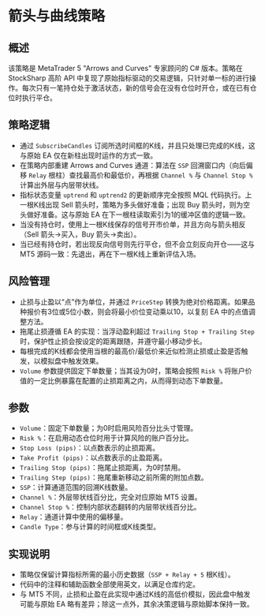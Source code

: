 # 箭头与曲线策略

## 概述
该策略是 MetaTrader 5 "Arrows and Curves" 专家顾问的 C# 版本。策略在 StockSharp 高阶 API 中复现了原始指标驱动的交易逻辑，只针对单一标的进行操作。每次只有一笔持仓处于激活状态，新的信号会在没有仓位时开仓，或在已有仓位时执行平仓。

## 策略逻辑
- 通过 `SubscribeCandles` 订阅所选时间框的K线，并且只处理已完成的K线，这与原始 EA 仅在新柱出现时运作的方式一致。
- 在策略内部重建 Arrows and Curves 通道：算法在 `SSP` 回溯窗口内（向后偏移 `Relay` 根柱）查找最高价和最低价，再根据 `Channel %` 与 `Channel Stop %` 计算出外层与内层带状线。
- 指标状态变量 `uptrend` 和 `uptrend2` 的更新顺序完全按照 MQL 代码执行。上一根K线出现 Sell 箭头时，策略为多头做好准备；出现 Buy 箭头时，则为空头做好准备。这与原始 EA 在下一根柱读取索引为1的缓冲区值的逻辑一致。
- 当没有持仓时，使用上一根K线保存的信号开市价单，并且方向与箭头相反（Sell 箭头→买入，Buy 箭头→卖出）。
- 当已经有持仓时，若出现反向信号则先行平仓，但不会立刻反向开仓——这与 MT5 源码一致：先退出，再在下一根K线上重新评估入场。

## 风险管理
- 止损与止盈以“点”作为单位，并通过 `PriceStep` 转换为绝对价格距离。如果品种报价有3位或5位小数，则会将最小价位变动乘以10，以复刻 EA 中的点值调整方法。
- 拖尾止损遵循 EA 的实现：当浮动盈利超过 `Trailing Stop + Trailing Step` 时，保护性止损会按设定的距离跟随，并遵守最小移动步长。
- 每根完成的K线都会使用当根的最高价/最低价来近似检测止损或止盈是否触发，以模拟盘中触发效果。
- `Volume` 参数提供固定下单数量；当其设为0时，策略会按照 `Risk %` 将账户价值的一定比例暴露在配置的止损距离之内，从而得到动态下单数量。

## 参数
- `Volume`：固定下单数量；为0时启用风险百分比头寸管理。
- `Risk %`：在启用动态仓位时用于计算风险的账户百分比。
- `Stop Loss (pips)`：以点数表示的止损距离。
- `Take Profit (pips)`：以点数表示的止盈距离。
- `Trailing Stop (pips)`：拖尾止损距离，为0时禁用。
- `Trailing Step (pips)`：拖尾重新移动之前所需的附加点数。
- `SSP`：计算通道范围的回溯K线数量。
- `Channel %`：外层带状线百分比，完全对应原始 MT5 设置。
- `Channel Stop %`：控制内部状态翻转的内层带状线百分比。
- `Relay`：通道计算中使用的偏移量。
- `Candle Type`：参与计算的时间框或K线类型。

## 实现说明
- 策略仅保留计算指标所需的最小历史数据（`SSP + Relay + 5` 根K线）。
- 代码中的注释和辅助函数全部使用英文，以满足仓库约定。
- 与 MT5 不同，止损和止盈在此实现中通过K线的高低价模拟，因此盘中触发可能与原始 EA 略有差异；除这一点外，其余决策逻辑与原始脚本保持一致。
